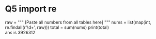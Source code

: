 # Q5    import re

raw = """
[Paste all numbers from all tables here]
"""
nums = list(map(int, re.findall(r'\d+', raw)))
total = sum(nums)
print(total)               
ans is 3926312
     
